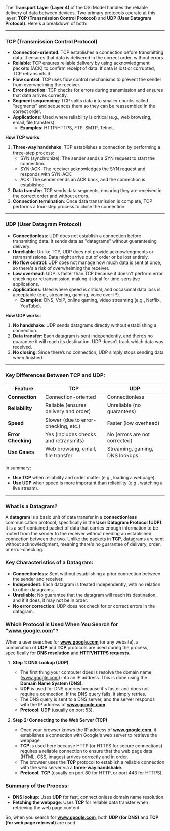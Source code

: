 The **Transport Layer (Layer 4)** of the OSI Model handles the reliable delivery of data between devices. Two primary protocols operate at this layer: **TCP (Transmission Control Protocol)** and **UDP (User Datagram Protocol)**. Here's a breakdown of both:

---

### **TCP (Transmission Control Protocol)**
- **Connection-oriented**: TCP establishes a connection before transmitting data. It ensures that data is delivered in the correct order, without errors.
- **Reliable**: TCP ensures reliable delivery by using acknowledgment packets (ACK) to confirm receipt of data. If data is lost or corrupted, TCP retransmits it.
- **Flow control**: TCP uses flow control mechanisms to prevent the sender from overwhelming the receiver.
- **Error detection**: TCP checks for errors during transmission and ensures that data arrives correctly.
- **Segment sequencing**: TCP splits data into smaller chunks called "segments" and sequences them so they can be reassembled in the correct order.
- **Applications**: Used where reliability is critical (e.g., web browsing, email, file transfers).
  - **Examples**: HTTP/HTTPS, FTP, SMTP, Telnet.

**How TCP works**:
1. **Three-way handshake**: TCP establishes a connection by performing a three-step process:
   - SYN (synchronize): The sender sends a SYN request to start the connection.
   - SYN-ACK: The receiver acknowledges the SYN request and responds with SYN-ACK.
   - ACK: The sender sends an ACK back, and the connection is established.
2. **Data transfer**: TCP sends data segments, ensuring they are received in the correct order and without errors.
3. **Connection termination**: Once data transmission is complete, TCP performs a four-step process to close the connection.

---

### **UDP (User Datagram Protocol)**
- **Connectionless**: UDP does not establish a connection before transmitting data. It sends data as "datagrams" without guaranteeing delivery.
- **Unreliable**: Unlike TCP, UDP does not provide acknowledgments or retransmissions. Data might arrive out of order or be lost entirely.
- **No flow control**: UDP does not manage how much data is sent at once, so there's a risk of overwhelming the receiver.
- **Low overhead**: UDP is faster than TCP because it doesn't perform error checking or retransmission, making it ideal for time-sensitive applications.
- **Applications**: Used where speed is critical, and occasional data loss is acceptable (e.g., streaming, gaming, voice over IP).
  - **Examples**: DNS, VoIP, online gaming, video streaming (e.g., Netflix, YouTube).

**How UDP works**:
1. **No handshake**: UDP sends datagrams directly without establishing a connection.
2. **Data transfer**: Each datagram is sent independently, and there’s no guarantee it will reach its destination. UDP doesn’t track which data was received.
3. **No closing**: Since there’s no connection, UDP simply stops sending data when finished.

---

### **Key Differences Between TCP and UDP**:

| Feature            | **TCP**                               | **UDP**                            |
|--------------------|---------------------------------------|------------------------------------|
| **Connection**     | Connection-oriented                   | Connectionless                     |
| **Reliability**    | Reliable (ensures delivery and order) | Unreliable (no guarantees)         |
| **Speed**          | Slower (due to error-checking, etc.)  | Faster (low overhead)              |
| **Error Checking** | Yes (includes checks and retransmits) | No (errors are not corrected)      |
| **Use Cases**      | Web browsing, email, file transfer    | Streaming, gaming, DNS lookups     |

In summary:
- **Use TCP** when reliability and order matter (e.g., loading a webpage).
- **Use UDP** when speed is more important than reliability (e.g., watching a live stream).

---
### **What is a Datagram?**

A **datagram** is a basic unit of data transfer in a **connectionless** communication protocol, specifically in the **User Datagram Protocol (UDP)**. It is a self-contained packet of data that carries enough information to be routed from the sender to the receiver without needing an established connection between the two. Unlike the packets in **TCP**, datagrams are sent without acknowledgment, meaning there's no guarantee of delivery, order, or error-checking.

### Key Characteristics of a Datagram:
- **Connectionless**: Sent without establishing a prior connection between the sender and receiver.
- **Independent**: Each datagram is treated independently, with no relation to other datagrams.
- **Unreliable**: No guarantee that the datagram will reach its destination, and if it does, it may not be in order.
- **No error correction**: UDP does not check for or correct errors in the datagram.

### **Which Protocol is Used When You Search for "www.google.com"?**

When a user searches for **www.google.com** (or any website), a combination of **UDP** and **TCP** protocols are used during the process, specifically for **DNS resolution** and **HTTP/HTTPS requests**.

1. **Step 1: DNS Lookup (UDP)**
   - The first thing your computer does is resolve the domain name (www.google.com) into an IP address. This is done using the **Domain Name System (DNS)**.
   - **UDP** is used for DNS queries because it's faster and does not require a connection. If the DNS query fails, it simply retries.
   - The DNS query is sent to a DNS server, and the server responds with the IP address of **www.google.com**.
   - **Protocol**: **UDP** (usually on port 53).

2. **Step 2: Connecting to the Web Server (TCP)**
   - Once your browser knows the IP address of **www.google.com**, it establishes a connection with Google's web server to retrieve the webpage.
   - **TCP** is used here because HTTP (or HTTPS for secure connections) requires a reliable connection to ensure that the web page data (HTML, CSS, images) arrives correctly and in order.
   - The browser uses the **TCP** protocol to establish a reliable connection with the web server via a **three-way handshake**.
   - **Protocol**: **TCP** (usually on port 80 for HTTP, or port 443 for HTTPS).

### **Summary of the Process:**
- **DNS lookup**: Uses **UDP** for fast, connectionless domain name resolution.
- **Fetching the webpage**: Uses **TCP** for reliable data transfer when retrieving the web page content.

So, when you search for **www.google.com**, both **UDP (for DNS)** and **TCP (for web page retrieval)** are used.
